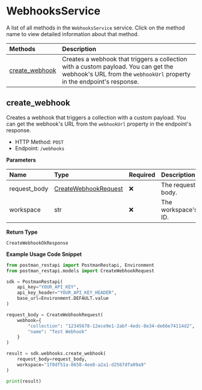 # WebhooksService

A list of all methods in the `WebhooksService` service. Click on the method name to view detailed information about that method.

| Methods                           | Description                                                                                                                                                  |
| :-------------------------------- | :----------------------------------------------------------------------------------------------------------------------------------------------------------- |
| [create_webhook](#create_webhook) | Creates a webhook that triggers a collection with a custom payload. You can get the webhook's URL from the `webhookUrl` property in the endpoint's response. |

## create_webhook

Creates a webhook that triggers a collection with a custom payload. You can get the webhook's URL from the `webhookUrl` property in the endpoint's response.

- HTTP Method: `POST`
- Endpoint: `/webhooks`

**Parameters**

| Name         | Type                                                      | Required | Description         |
| :----------- | :-------------------------------------------------------- | :------- | :------------------ |
| request_body | [CreateWebhookRequest](../models/CreateWebhookRequest.md) | ❌       | The request body.   |
| workspace    | str                                                       | ❌       | The workspace's ID. |

**Return Type**

`CreateWebhookOkResponse`

**Example Usage Code Snippet**

```python
from postman_restapi import PostmanRestapi, Environment
from postman_restapi.models import CreateWebhookRequest

sdk = PostmanRestapi(
    api_key="YOUR_API_KEY",
    api_key_header="YOUR_API_KEY_HEADER",
    base_url=Environment.DEFAULT.value
)

request_body = CreateWebhookRequest(
    webhook={
        "collection": "12345678-12ece9e1-2abf-4edc-8e34-de66e74114d2",
        "name": "Test Webhook"
    }
)

result = sdk.webhooks.create_webhook(
    request_body=request_body,
    workspace="1f0df51a-8658-4ee8-a2a1-d2567dfa09a9"
)

print(result)
```

<!-- This file was generated by liblab | https://liblab.com/ -->
